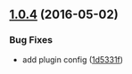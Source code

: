 <a name="1.0.4"></a>
## [1.0.4](https://github.com/plover-modules/plover-assets-vendor/compare/v1.0.3...v1.0.4) (2016-05-02)


### Bug Fixes

* add plugin config ([1d5331f](https://github.com/plover-modules/plover-assets-vendor/commit/1d5331f))




